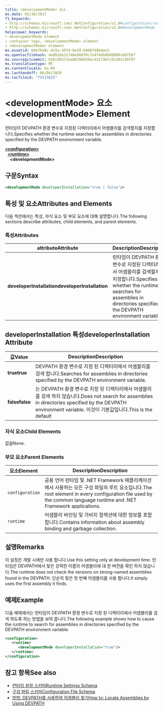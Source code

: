 ```yaml
---
title: <developmentMode> 요소
ms.date: 03/30/2017
f1_keywords:
- http://schemas.microsoft.com/.NetConfiguration/v2.0#configuration/runtime/developmentMode
- http://schemas.microsoft.com/.NetConfiguration/v2.0#developmentMode
helpviewer_keywords:
- developmentMode element
- container tags, <developmentMode> element
- <developmentMode> element
ms.assetid: 60e79a8c-415a-497d-be29-b9d0fd9bdee3
ms.openlocfilehash: 4a062da31740edb8f0c7a4f4db8b09800c687587
ms.sourcegitcommit: b16c00371ea06398859ecd157defc81301c9070f
ms.translationtype: MT
ms.contentlocale: ko-KR
ms.lasthandoff: 06/06/2020
ms.locfileid: "73117625"
---
```

# <a name="developmentmode-element"></a><span data-ttu-id="67768-102">\<developmentMode> 요소</span><span class="sxs-lookup"><span data-stu-id="67768-102">\<developmentMode> Element</span></span>
<span data-ttu-id="67768-103">런타임이 DEVPATH 환경 변수로 지정된 디렉터리에서 어셈블리를 검색할지를 지정합니다.</span><span class="sxs-lookup"><span data-stu-id="67768-103">Specifies whether the runtime searches for assemblies in directories specified by the DEVPATH environment variable.</span></span>  
  
[**\<configuration>**](../configuration-element.md)\
&nbsp;&nbsp;[**\<runtime>**](runtime-element.md)\
&nbsp;&nbsp;&nbsp;&nbsp;**\<developmentMode>**  
  
## <a name="syntax"></a><span data-ttu-id="67768-104">구문</span><span class="sxs-lookup"><span data-stu-id="67768-104">Syntax</span></span>  
  
```xml  
<developmentMode developerInstallation="true | false"/>  
```  
  
## <a name="attributes-and-elements"></a><span data-ttu-id="67768-105">특성 및 요소</span><span class="sxs-lookup"><span data-stu-id="67768-105">Attributes and Elements</span></span>  
 <span data-ttu-id="67768-106">다음 섹션에서는 특성, 자식 요소 및 부모 요소에 대해 설명합니다.</span><span class="sxs-lookup"><span data-stu-id="67768-106">The following sections describe attributes, child elements, and parent elements.</span></span>  
  
### <a name="attributes"></a><span data-ttu-id="67768-107">특성</span><span class="sxs-lookup"><span data-stu-id="67768-107">Attributes</span></span>  
  
|<span data-ttu-id="67768-108">attribute</span><span class="sxs-lookup"><span data-stu-id="67768-108">Attribute</span></span>|<span data-ttu-id="67768-109">Description</span><span class="sxs-lookup"><span data-stu-id="67768-109">Description</span></span>|  
|---------------|-----------------|  
|<span data-ttu-id="67768-110">**developerInstallation**</span><span class="sxs-lookup"><span data-stu-id="67768-110">**developerInstallation**</span></span>|<span data-ttu-id="67768-111">런타임이 DEVPATH 환경 변수로 지정된 디렉터리에서 어셈블리를 검색할지를 지정합니다.</span><span class="sxs-lookup"><span data-stu-id="67768-111">Specifies whether the runtime searches for assemblies in directories specified by the DEVPATH environment variable.</span></span>|  
  
## <a name="developerinstallation-attribute"></a><span data-ttu-id="67768-112">developerInstallation 특성</span><span class="sxs-lookup"><span data-stu-id="67768-112">developerInstallation Attribute</span></span>  
  
|<span data-ttu-id="67768-113">값</span><span class="sxs-lookup"><span data-stu-id="67768-113">Value</span></span>|<span data-ttu-id="67768-114">Description</span><span class="sxs-lookup"><span data-stu-id="67768-114">Description</span></span>|  
|-----------|-----------------|  
|<span data-ttu-id="67768-115">**true**</span><span class="sxs-lookup"><span data-stu-id="67768-115">**true**</span></span>|<span data-ttu-id="67768-116">DEVPATH 환경 변수로 지정 된 디렉터리에서 어셈블리를 검색 합니다.</span><span class="sxs-lookup"><span data-stu-id="67768-116">Searches for assemblies in directories specified by the DEVPATH environment variable.</span></span>|  
|<span data-ttu-id="67768-117">**false**</span><span class="sxs-lookup"><span data-stu-id="67768-117">**false**</span></span>|<span data-ttu-id="67768-118">는 DEVPATH 환경 변수로 지정 된 디렉터리에서 어셈블리를 검색 하지 않습니다.</span><span class="sxs-lookup"><span data-stu-id="67768-118">Does not search for assemblies in directories specified by the DEVPATH environment variable.</span></span> <span data-ttu-id="67768-119">이것이 기본값입니다.</span><span class="sxs-lookup"><span data-stu-id="67768-119">This is the default</span></span>|  
  
### <a name="child-elements"></a><span data-ttu-id="67768-120">자식 요소</span><span class="sxs-lookup"><span data-stu-id="67768-120">Child Elements</span></span>  
 <span data-ttu-id="67768-121">없음</span><span class="sxs-lookup"><span data-stu-id="67768-121">None.</span></span>  
  
### <a name="parent-elements"></a><span data-ttu-id="67768-122">부모 요소</span><span class="sxs-lookup"><span data-stu-id="67768-122">Parent Elements</span></span>  
  
|<span data-ttu-id="67768-123">요소</span><span class="sxs-lookup"><span data-stu-id="67768-123">Element</span></span>|<span data-ttu-id="67768-124">Description</span><span class="sxs-lookup"><span data-stu-id="67768-124">Description</span></span>|  
|-------------|-----------------|  
|`configuration`|<span data-ttu-id="67768-125">공용 언어 런타임 및 .NET Framework 애플리케이션에서 사용하는 모든 구성 파일의 루트 요소입니다.</span><span class="sxs-lookup"><span data-stu-id="67768-125">The root element in every configuration file used by the common language runtime and .NET Framework applications.</span></span>|  
|`runtime`|<span data-ttu-id="67768-126">어셈블리 바인딩 및 가비지 컬렉션에 대한 정보를 포함합니다.</span><span class="sxs-lookup"><span data-stu-id="67768-126">Contains information about assembly binding and garbage collection.</span></span>|  
  
## <a name="remarks"></a><span data-ttu-id="67768-127">설명</span><span class="sxs-lookup"><span data-stu-id="67768-127">Remarks</span></span>  
 <span data-ttu-id="67768-128">이 설정은 개발 시에만 사용 합니다.</span><span class="sxs-lookup"><span data-stu-id="67768-128">Use this setting only at development time.</span></span> <span data-ttu-id="67768-129">런타임은 DEVPATH에서 찾은 강력한 이름의 어셈블리에 대 한 버전을 확인 하지 않습니다.</span><span class="sxs-lookup"><span data-stu-id="67768-129">The runtime does not check the versions on strong-named assemblies found in the DEVPATH.</span></span> <span data-ttu-id="67768-130">단순히 찾은 첫 번째 어셈블리를 사용 합니다.</span><span class="sxs-lookup"><span data-stu-id="67768-130">It simply uses the first assembly it finds.</span></span>  
  
## <a name="example"></a><span data-ttu-id="67768-131">예제</span><span class="sxs-lookup"><span data-stu-id="67768-131">Example</span></span>  
 <span data-ttu-id="67768-132">다음 예제에서는 런타임이 DEVPATH 환경 변수로 지정 된 디렉터리에서 어셈블리를 검색 하도록 하는 방법을 보여 줍니다.</span><span class="sxs-lookup"><span data-stu-id="67768-132">The following example shows how to cause the runtime to search for assemblies in directories specified by the DEVPATH environment variable.</span></span>  
  
```xml  
<configuration>  
   <runtime>  
      <developmentMode developerInstallation="true"/>  
   </runtime>  
</configuration>  
```  
  
## <a name="see-also"></a><span data-ttu-id="67768-133">참고 항목</span><span class="sxs-lookup"><span data-stu-id="67768-133">See also</span></span>

- [<span data-ttu-id="67768-134">런타임 설정 스키마</span><span class="sxs-lookup"><span data-stu-id="67768-134">Runtime Settings Schema</span></span>](index.md)
- [<span data-ttu-id="67768-135">구성 파일 스키마</span><span class="sxs-lookup"><span data-stu-id="67768-135">Configuration File Schema</span></span>](../index.md)
- [<span data-ttu-id="67768-136">방법: DEVPATH를 사용하여 어셈블리 찾기</span><span class="sxs-lookup"><span data-stu-id="67768-136">How to: Locate Assemblies by Using DEVPATH</span></span>](../../how-to-locate-assemblies-by-using-devpath.md)
